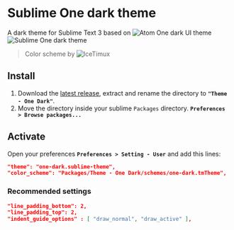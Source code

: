 # Sublime One dark theme
A dark theme for Sublime Text 3 based on ![Atom One dark UI theme](https://github.com/atom/one-dark-ui)
![Sublime One dark theme](http://i.imgur.com/ceim8Nh.png)
> Color scheme by ![IceTimux](https://github.com/IceTimux/one-dark-sublime-text-3-color-scheme)

## Install
1. Download the [latest release](https://github.com/andresmichel/sublime-one-dark/releases/latest), extract and rename the directory to **`"Theme - One Dark"`**.
2. Move the directory inside your sublime `Packages` directory. **`Preferences > Browse packages...`**

## Activate
Open your preferences **`Preferences > Setting - User`** and add this lines:

```json
"theme": "one-dark.sublime-theme",
"color_scheme": "Packages/Theme - One Dark/schemes/one-dark.tmTheme",
```

### Recommended settings
```json
"line_padding_bottom": 2,
"line_padding_top": 2,
"indent_guide_options" : [ "draw_normal", "draw_active" ],
```
